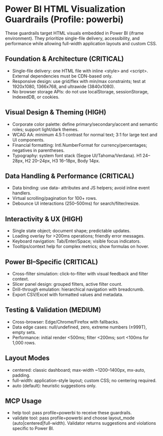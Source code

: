 # Power BI HTML Visualization Guardrails (Profile: powerbi)

These guardrails target HTML visuals embedded in Power BI (iframe environment). They prioritize single-file delivery, accessibility, and performance while allowing full-width application layouts and custom CSS.

## Foundation & Architecture (CRITICAL)

- Single-file delivery: one HTML file with inline &lt;style&gt; and &lt;script&gt;. External dependencies must be CDN-based only.
- Responsive design: use grid/flex with min/max constraints; test at 1920x1080, 1366x768, and ultrawide (3840x1080).
- No browser storage APIs: do not use localStorage, sessionStorage, IndexedDB, or cookies.

## Visual Design & Theming (HIGH)

- Corporate color palette: define primary/secondary/accent and semantic roles; support light/dark themes.
- WCAG AA: minimum 4.5:1 contrast for normal text; 3:1 for large text and UI components.
- Financial formatting: Intl.NumberFormat for currency/percentages; negatives in parentheses.
- Typography: system font stack (Segoe UI/Tahoma/Verdana). H1 24–28px, H2 20–24px, H3 16–18px, Body 14px.

## Data Handling & Performance (CRITICAL)

- Data binding: use data- attributes and JS helpers; avoid inline event handlers.
- Virtual scrolling/pagination for 100+ rows.
- Debounce UI interactions (250–500ms) for search/filter/resize.

## Interactivity & UX (HIGH)

- Single state object; document shape; predictable updates.
- Loading overlay for >200ms operations; friendly error messages.
- Keyboard navigation: Tab/Enter/Space; visible focus indicators.
- Tooltips/context help for complex metrics; show formulas on hover.

## Power BI–Specific (CRITICAL)

- Cross-filter simulation: click-to-filter with visual feedback and filter context.
- Slicer panel design: grouped filters, active filter count.
- Drill-through emulation: hierarchical navigation with breadcrumb.
- Export CSV/Excel with formatted values and metadata.

## Testing & Validation (MEDIUM)

- Cross-browser: Edge/Chrome/Firefox with fallbacks.
- Data edge cases: null/undefined, zero, extreme numbers (±999T), empty sets.
- Performance: initial render <500ms; filter <200ms; sort <100ms for 1,000 rows.

## Layout Modes

- centered: classic dashboard; max-width ~1200–1400px, mx-auto, padding.
- full-width: application-style layout; custom CSS; no centering required.
- auto (default): heuristic suggestions only.

## MCP Usage

- help tool: pass profile=powerbi to receive these guardrails.
- validate tool: pass profile=powerbi and choose layout_mode (auto|centered|full-width). Validator returns suggestions and violations specific to Power BI.
